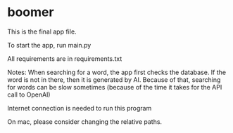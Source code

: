 # boomer
This is the final app file.

To start the app, run main.py

All requirements are in requirements.txt

Notes:
When searching for a word, the app first checks the database. If the word is not in there, then it is generated by AI. 
Because of that, searching for words can be slow sometimes (because of the time it takes for the API call to OpenAI)

Internet connection is needed to run this program

On mac, please consider changing the relative paths.